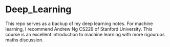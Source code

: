 # Deep_Learning

This repo serves as a backup of my deep learning notes. For machine learning, I recommend Andrew Ng CS229 of Stanford University. This course is an excellent introduction to machine learning with more rigouruos maths discussion. 
